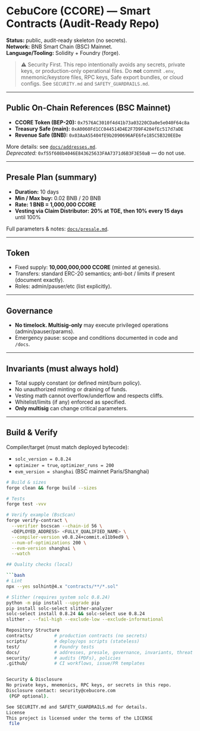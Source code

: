 # CebuCore (CCORE) — Smart Contracts (Audit-Ready Repo)

**Status:** public, audit-ready skeleton (no secrets).  
**Network:** BNB Smart Chain (BSC) Mainnet.  
**Language/Tooling:** Solidity + Foundry (forge).

> ⚠️ Security First. This repo intentionally avoids any secrets, private keys, or production-only operational files. Do **not** commit `.env`, mnemonic/keystore files, RPC keys, Safe export bundles, or cloud configs. See `SECURITY.md` and `SAFETY_GUARDRAILS.md`.

---

## Public On-Chain References (BSC Mainnet)

- **CCORE Token (BEP-20):** `0x7576AC3010f4d41b73a03220CDa0e5e040F64c8a`  
- **Treasury Safe (main):** `0xA0060Fd1CC044514D4E2F7D9F4204fEc517d7aDE`  
- **Revenue Safe (BNB):** `0x03AaA55404fE9b2090696AFE6fe185C5B320EEDe`  

More details: see [`docs/addresses.md`](./docs/addresses.md).  
_Deprecated:_ `0xf55f608b4046E843625633FAA7371d6B3F3E50aB` — do not use.

---

## Presale Plan (summary)

- **Duration:** 10 days  
- **Min / Max buy:** 0.02 BNB / 20 BNB  
- **Rate:** **1 BNB = 1,000,000 CCORE**  
- **Vesting via Claim Distributor:** **20% at TGE, then 10% every 15 days** until 100%  

Full parameters & notes: [`docs/presale.md`](./docs/presale.md).

---

## Token

- Fixed supply: **10,000,000,000 CCORE** (minted at genesis).  
- Transfers: standard ERC-20 semantics; anti-bot / limits if present (document exactly).  
- Roles: admin/pauser/etc (list explicitly).  

---

## Governance

- **No timelock. Multisig-only** may execute privileged operations (admin/pauser/params).  
- Emergency pause: scope and conditions documented in code and `/docs`.  

---

## Invariants (must always hold)

- Total supply constant (or defined mint/burn policy).  
- No unauthorized minting or draining of funds.  
- Vesting math cannot overflow/underflow and respects cliffs.  
- Whitelist/limits (if any) enforced as specified.  
- **Only multisig** can change critical parameters.  

---

## Build & Verify

Compiler/target (must match deployed bytecode):
- `solc_version = 0.8.24`
- `optimizer = true`, `optimizer_runs = 200`
- `evm_version = shanghai` (BSC mainnet Paris/Shanghai)

```bash
# Build & sizes
forge clean && forge build --sizes

# Tests
forge test -vvv

# Verify example (BscScan)
forge verify-contract \
  --verifier bscscan --chain-id 56 \
  <DEPLOYED_ADDRESS> <FULLY_QUALIFIED_NAME> \
  --compiler-version v0.8.24+commit.e11b9ed9 \
  --num-of-optimizations 200 \
  --evm-version shanghai \
  --watch

## Quality checks (local)

```bash
# Lint
npx --yes solhint@4.x "contracts/**/*.sol"

# Slither (requires system solc 0.8.24)
python -m pip install --upgrade pip
pip install solc-select slither-analyzer
solc-select install 0.8.24 && solc-select use 0.8.24
slither . --fail-high --exclude-low --exclude-informational

Repository Structure
contracts/        # production contracts (no secrets)
scripts/          # deploy/ops scripts (stateless)
test/             # Foundry tests
docs/             # addresses, presale, governance, invariants, threat model
security/         # audits (PDFs), policies
.github/          # CI workflows, issue/PR templates


Security & Disclosure
No private keys, mnemonics, RPC keys, or secrets in this repo.
Disclosure contact: security@cebucore.com
 (PGP optional).

See SECURITY.md and SAFETY_GUARDRAILS.md for details.
License
This project is licensed under the terms of the LICENSE
 file
